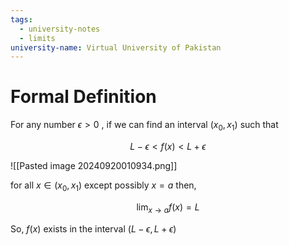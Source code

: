 ```yaml
---
tags:
  - university-notes
  - limits
university-name: Virtual University of Pakistan
---
```


# Formal Definition
For any number $\epsilon > 0$ , if we can find an interval $(x_0, x_1)$ such that  

$$L - \epsilon < f(x) < L + \epsilon$$

![[Pasted image 20240920010934.png]]

for all $x \in (x_0, x_1)$ except possibly $x = a$ then,  

$$\lim_{x \rightarrow a} f(x) = L$$

So, $f(x)$ exists in the interval $(L - \epsilon, L + \epsilon)$
